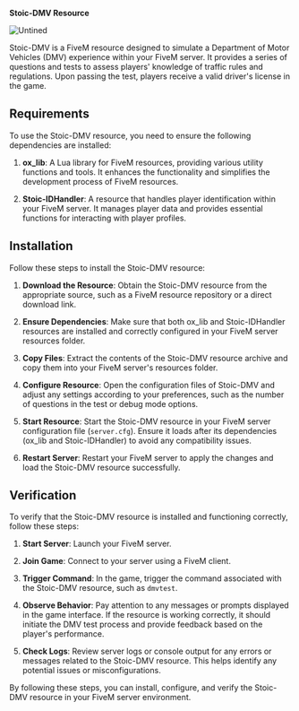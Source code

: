 **Stoic-DMV Resource**

![Untined](https://cdn.discordapp.com/attachments/1220253106365792276/1220253106676432926/20240320_191532_0000.png?ex=660e4443&is=65fbcf43&hm=bf540f3ca155e49c4232bf1b565472d64cac73df40935fc45a47ae91eda4dd5e&)


Stoic-DMV is a FiveM resource designed to simulate a Department of Motor Vehicles (DMV) experience within your FiveM server. It provides a series of questions and tests to assess players' knowledge of traffic rules and regulations. Upon passing the test, players receive a valid driver's license in the game.

## Requirements
To use the Stoic-DMV resource, you need to ensure the following dependencies are installed:

1. **ox_lib**: A Lua library for FiveM resources, providing various utility functions and tools. It enhances the functionality and simplifies the development process of FiveM resources.
   
2. **Stoic-IDHandler**: A resource that handles player identification within your FiveM server. It manages player data and provides essential functions for interacting with player profiles.

## Installation
Follow these steps to install the Stoic-DMV resource:

1. **Download the Resource**: Obtain the Stoic-DMV resource from the appropriate source, such as a FiveM resource repository or a direct download link.

2. **Ensure Dependencies**: Make sure that both ox_lib and Stoic-IDHandler resources are installed and correctly configured in your FiveM server resources folder.

3. **Copy Files**: Extract the contents of the Stoic-DMV resource archive and copy them into your FiveM server's resources folder.

4. **Configure Resource**: Open the configuration files of Stoic-DMV and adjust any settings according to your preferences, such as the number of questions in the test or debug mode options.

5. **Start Resource**: Start the Stoic-DMV resource in your FiveM server configuration file (`server.cfg`). Ensure it loads after its dependencies (ox_lib and Stoic-IDHandler) to avoid any compatibility issues.

6. **Restart Server**: Restart your FiveM server to apply the changes and load the Stoic-DMV resource successfully.

## Verification
To verify that the Stoic-DMV resource is installed and functioning correctly, follow these steps:

1. **Start Server**: Launch your FiveM server.

2. **Join Game**: Connect to your server using a FiveM client.

3. **Trigger Command**: In the game, trigger the command associated with the Stoic-DMV resource, such as `dmvtest`.

4. **Observe Behavior**: Pay attention to any messages or prompts displayed in the game interface. If the resource is working correctly, it should initiate the DMV test process and provide feedback based on the player's performance.

5. **Check Logs**: Review server logs or console output for any errors or messages related to the Stoic-DMV resource. This helps identify any potential issues or misconfigurations.
   
By following these steps, you can install, configure, and verify the Stoic-DMV resource in your FiveM server environment.
